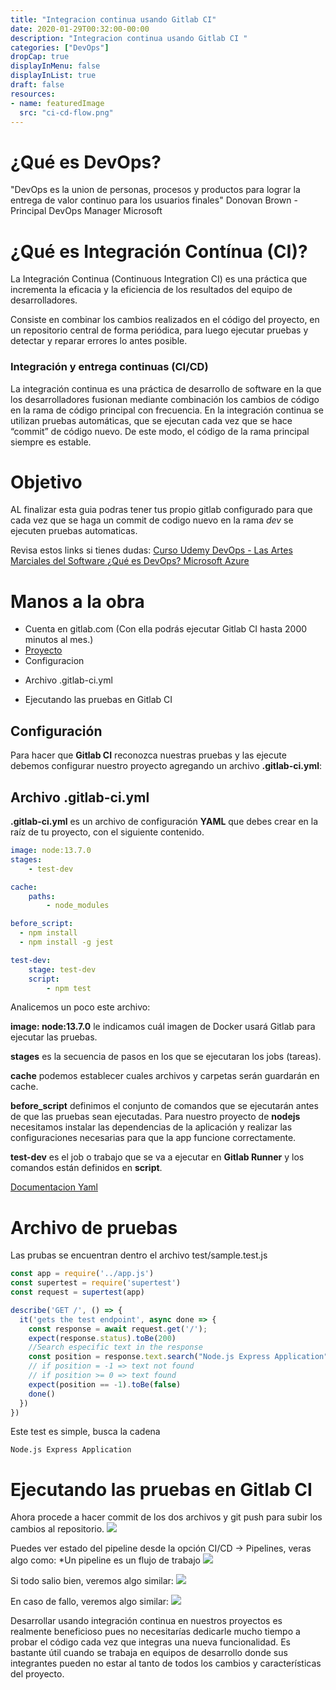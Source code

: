 ```yaml
---
title: "Integracion continua usando Gitlab CI"
date: 2020-01-29T00:32:00-00:00
description: "Integracion continua usando Gitlab CI "
categories: ["DevOps"]
dropCap: true
displayInMenu: false
displayInList: true
draft: false
resources:
- name: featuredImage
  src: "ci-cd-flow.png"
---
```


# ¿Qué es DevOps?

"DevOps es la union de personas, procesos y productos para lograr la entrega de valor continuo para los usuarios finales" Donovan Brown - Principal DevOps Manager Microsoft

# ¿Qué es Integración Contínua (CI)?

La Integración Continua (Continuous Integration CI) es una práctica que incrementa la eficacia y la eficiencia de los resultados del equipo de desarrolladores.

Consiste en combinar los cambios realizados en el código del proyecto, en un repositorio central de forma periódica, para luego ejecutar pruebas y detectar y reparar errores lo antes posible.
### Integración y entrega continuas (CI/CD)

La integración continua es una práctica de desarrollo de software en la que los desarrolladores fusionan mediante combinación los cambios de código en la rama de código principal con frecuencia. En la integración continua se utilizan pruebas automáticas, que se ejecutan cada vez que se hace “commit” de código nuevo. De este modo, el código de la rama principal siempre es estable.


# Objetivo
AL finalizar esta guia podras tener tus propio gitlab configurado para que cada vez que se haga un commit de codigo nuevo en la rama *dev* se ejecuten pruebas automaticas.

Revisa estos links si tienes dudas:
[Curso Udemy DevOps - Las Artes Marciales del Software ](https://www.udemy.com/course/devops-las-artes-marciales-del-software/)
[¿Qué es DevOps? Microsoft Azure](https://azure.microsoft.com/es-es/overview/what-is-devops/)

# Manos a la obra
+ Cuenta en gitlab.com (Con ella podrás ejecutar Gitlab CI hasta 2000 minutos al mes.)
+ [Proyecto](./integracion-continua-laboratorio/ejemplo-ci.zip)
+ Configuracion
 * Archivo .gitlab-ci.yml
+ Ejecutando las pruebas en Gitlab CI

## Configuración
Para hacer que **Gitlab CI** reconozca nuestras pruebas y las ejecute debemos configurar nuestro proyecto agregando un archivo **.gitlab-ci.yml**:

## Archivo .gitlab-ci.yml

**.gitlab-ci.yml** es un archivo de configuración **YAML** que debes crear en la raíz de tu proyecto, con el siguiente contenido.

```yaml
image: node:13.7.0
stages:
    - test-dev

cache:
    paths:
        - node_modules

before_script:
  - npm install
  - npm install -g jest

test-dev:
    stage: test-dev
    script:
        - npm test
```

Analicemos un poco este archivo:

**image: node:13.7.0** le indicamos cuál imagen de Docker usará Gitlab para ejecutar las pruebas.

**stages** es la secuencia de pasos en los que se ejecutaran los jobs (tareas).

**cache** podemos establecer cuales archivos y carpetas serán guardarán en cache.

**before_script** definimos el conjunto de comandos que se ejecutarán antes de que las pruebas sean ejecutadas. Para nuestro proyecto de **nodejs** necesitamos instalar las dependencias de la aplicación y realizar las configuraciones necesarias para que la app funcione correctamente.

**test-dev** es el job o trabajo que se va a ejecutar en **Gitlab Runner** y los comandos están definidos en **script**.

[Documentacion Yaml](https://docs.gitlab.com/ce/ci/yaml/README.html)

# Archivo de pruebas
Las prubas se encuentran dentro el archivo  test/sample.test.js
```javascript
const app = require('../app.js')
const supertest = require('supertest')
const request = supertest(app)

describe('GET /', () => {
  it('gets the test endpoint', async done => {
    const response = await request.get('/');
    expect(response.status).toBe(200)
    //Search especific text in the response
    const position = response.text.search("Node.js Express Application");
    // if position = -1 => text not found
    // if position >= 0 => text found
    expect(position == -1).toBe(false)
    done()
  })
})
```
Este test es simple, busca la cadena

```
Node.js Express Application
```
# Ejecutando las pruebas en Gitlab CI

Ahora procede a hacer commit de los dos archivos y git push para subir los cambios al repositorio.
![](./images/1.png)

Puedes ver estado del pipeline desde la opción CI/CD -> Pipelines, veras algo como:
*Un pipeline es un flujo de trabajo
![](./images/2.png)

Si todo salio bien, veremos algo similar:
![](./images/3.png)

En caso de fallo, veremos algo similar:
![](./images/4.png)


Desarrollar usando integración continua en nuestros proyectos es realmente beneficioso pues no necesitarías dedicarle mucho tiempo a probar el código cada vez que integras una nueva funcionalidad. Es bastante útil cuando se trabaja en equipos de desarrollo donde sus integrantes pueden no estar al tanto de todos los cambios y características del proyecto.